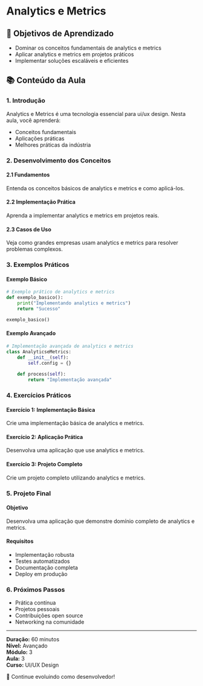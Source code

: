 # Analytics e Metrics

## 🎯 Objetivos de Aprendizado
- Dominar os conceitos fundamentais de analytics e metrics
- Aplicar analytics e metrics em projetos práticos
- Implementar soluções escaláveis e eficientes

## 📚 Conteúdo da Aula

### 1. Introdução
Analytics e Metrics é uma tecnologia essencial para ui/ux design. Nesta aula, você aprenderá:

- Conceitos fundamentais
- Aplicações práticas
- Melhores práticas da indústria

### 2. Desenvolvimento dos Conceitos

#### 2.1 Fundamentos
Entenda os conceitos básicos de analytics e metrics e como aplicá-los.

#### 2.2 Implementação Prática
Aprenda a implementar analytics e metrics em projetos reais.

#### 2.3 Casos de Uso
Veja como grandes empresas usam analytics e metrics para resolver problemas complexos.

### 3. Exemplos Práticos

#### Exemplo Básico
```python
# Exemplo prático de analytics e metrics
def exemplo_basico():
    print("Implementando analytics e metrics")
    return "Sucesso"

exemplo_basico()
```

#### Exemplo Avançado
```python
# Implementação avançada de analytics e metrics
class AnalyticseMetrics:
    def __init__(self):
        self.config = {}
    
    def process(self):
        return "Implementação avançada"
```

### 4. Exercícios Práticos

#### Exercício 1: Implementação Básica
Crie uma implementação básica de analytics e metrics.

#### Exercício 2: Aplicação Prática
Desenvolva uma aplicação que use analytics e metrics.

#### Exercício 3: Projeto Completo
Crie um projeto completo utilizando analytics e metrics.

### 5. Projeto Final

#### Objetivo
Desenvolva uma aplicação que demonstre domínio completo de analytics e metrics.

#### Requisitos
- Implementação robusta
- Testes automatizados
- Documentação completa
- Deploy em produção

### 6. Próximos Passos

- Prática contínua
- Projetos pessoais
- Contribuições open source
- Networking na comunidade

---

**Duração:** 60 minutos  
**Nível:** Avançado  
**Módulo:** 3  
**Aula:** 3  
**Curso:** UI/UX Design

🎉 Continue evoluindo como desenvolvedor!
